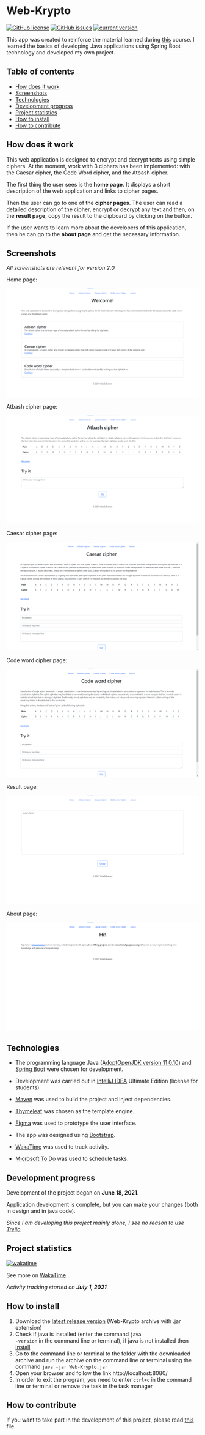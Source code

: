 # Web-Krypto

[![GitHub license](https://img.shields.io/github/license/VitasSalvantes/Web-Krypto)](https://github.com/VitasSalvantes/Web-Krypto/blob/master/LICENSE)
[![GitHub issues](https://img.shields.io/github/issues/VitasSalvantes/Web-Krypto)](https://github.com/VitasSalvantes/Web-Krypto/issues)
[![current version](https://img.shields.io/badge/current_version-2.0-green)](#)

This app was created to reinforce the material learned during [this](https://itproger.com/course/java-spring) course. I
learned the basics of developing Java applications using Spring Boot technology and developed my own project.

## Table of contents ##

- [How does it work](#How-does-it-work)
- [Screenshots](#Screenshots)
- [Technologies](#Technologies)
- [Development progress](#Development-progress)
- [Project statistics](#Project-statistics)
- [How to install](#How-to-install)
- [How to contribute](#How-to-contribute)

## How does it work ##

This web application is designed to encrypt and decrypt texts using simple ciphers. At the moment, work with 3 ciphers
has been implemented: with the Caesar cipher, the Code Word cipher, and the Atbash cipher.

The first thing the user sees is the **home page**. It displays a short description of the web application and links to
cipher pages.

Then the user can go to one of the **cipher pages**. The user can read a detailed description of the cipher, encrypt
or decrypt any text and then, on the **result page**, copy the result to the clipboard by clicking on the button.

If the user wants to learn more about the developers of this application, then he can go to the **about page** and get
the necessary information.

## Screenshots ##

*All screenshots are relevant for version 2.0*

Home page:

![home](screenshots/home.png)

Atbash cipher page:

![atbash](screenshots/atbash.png)

Caesar cipher page:

![caesar](screenshots/caesar.png)

Code word cipher page:

![code_word](screenshots/code_word.png)

Result page:

![result](screenshots/result.png)

About page:

![about](screenshots/about.png)

## Technologies ##

- The programming language Java ([AdoptOpenJDK version 11.0.10](https://adoptopenjdk.net/))
  and [Spring Boot](https://spring.io/projects/spring-boot#overview) were chosen for development.

- Development was carried out in [IntelliJ IDEA](https://www.jetbrains.com/idea/) Ultimate Edition (license for
  students).

- [Maven](https://maven.apache.org/) was used to build the project and inject dependencies.

- [Thymeleaf](https://www.thymeleaf.org/) was chosen as the template engine.

- [Figma](https://www.figma.com/) was used to prototype the user interface.

- The app was designed using [Bootstrap](https://getbootstrap.com/).

- [WakaTime](https://wakatime.com/) was used to track activity.

- [Microsoft To Do](https://todo.microsoft.com/tasks/) was used to schedule tasks.

## Development progress ##

Development of the project began on **June 18, 2021**.

Application development is complete, but you can make your changes (both in design and in java code).

*Since I am developing this project mainly alone, I see no reason to use [Trello](https://trello.com/).*

## Project statistics ##

[![wakatime](https://wakatime.com/badge/github/VitasSalvantes/Web-Krypto.svg)](https://wakatime.com/badge/github/VitasSalvantes/Web-Krypto)

See more
on [WakaTime](https://wakatime.com/@9a3d815f-a717-4cd2-b355-b359c1e94cfd/projects/jofumsinqw?start=2021-06-20&end=2021-07-03)
.

*Activity tracking started on **July 1, 2021**.*

## How to install ##

1. Download the [latest release version](https://github.com/VitasSalvantes/Web-Krypto/releases) (Web-Krypto archive with
   .jar extension)
2. Check if java is installed (enter the command <code>java -version</code> in the command line or terminal), if java is
   not installed then [install](https://www.google.de/search?q=how+to+install+java)
3. Go to the command line or terminal to the folder with the downloaded archive and run the archive on the command line
   or terminal using the command <code>java -jar Web-Krypto.jar</code>
4. Open your browser and follow the link http://localhost:8080/
5. In order to exit the program, you need to enter <code>ctrl+c</code> in the command line or terminal or remove the
   task in the task manager

## How to contribute ##

If you want to take part in the development of this project, please
read [this](https://github.com/VitasSalvantes/Web-Krypto/blob/master/CONTRIBUTING.md) file.
